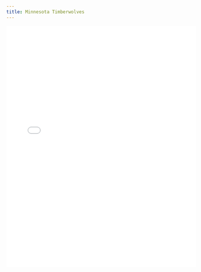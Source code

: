 ```yaml
---
title: Minnesota Timberwolves
---
```


<iframe id="igraph" scrolling="no" style="border:none;" seamless="seamless" src="/plots/NBA/MIN.html" height="640" width="100%"></iframe>